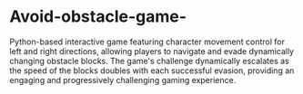 # Avoid-obstacle-game-
 Python-based interactive game featuring character movement control for left and right directions, allowing players to navigate and evade dynamically changing obstacle blocks. The game's challenge dynamically escalates as the speed of the blocks doubles with each successful evasion, providing an engaging and progressively challenging gaming experience.
